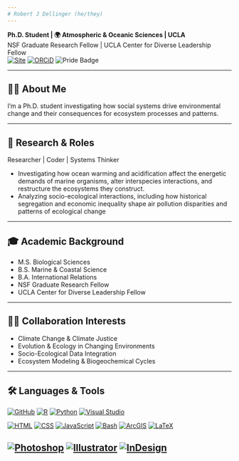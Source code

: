 ```yaml
---
# Robert J Dellinger (he/they)
---
```

**Ph.D. Student | 🌍 Atmospheric & Oceanic Sciences | UCLA**  
NSF Graduate Research Fellow | UCLA Center for Diverse Leadership Fellow  
[![Site](https://img.shields.io/badge/Site-robdellinger.com-black?logo=internet-explorer&logoColor=white&labelColor=black)](https://robdellinger.com) [![ORCiD](https://img.shields.io/badge/ORCiD-0009--0009--3524--4041-black?logo=orcid&logoColor=white&labelColor=black)](https://orcid.org/0009-0009-3524--4041) ![Pride Badge](https://pride-badges.pony.workers.dev/static/v1?label=&labelColor=%23555&stripeWidth=8&stripeColors=E40303%2CFF8C00%2CFFED00%2C008026%2C24408E%2C732982)

---

## ✋🏽 About Me

I’m a Ph.D. student investigating how social systems drive environmental change and their consequences for ecosystem processes and patterns.

---

## 🔬 Research & Roles

Researcher | Coder | Systems Thinker

- Investigating how ocean warming and acidification affect the energetic demands of marine organisms, alter interspecies interactions, and restructure the ecosystems they construct.
- Analyzing socio-ecological interactions, including how historical segregation and economic inequality shape air pollution disparities and patterns of ecological change  

---

## 🎓 Academic Background

- M.S. Biological Sciences  
- B.S. Marine & Coastal Science  
- B.A. International Relations  
- NSF Graduate Research Fellow  
- UCLA Center for Diverse Leadership Fellow

---

## 🤝🏽 Collaboration Interests

-  Climate Change & Climate Justice  
-  Evolution & Ecology in Changing Environments  
-  Socio-Ecological Data Integration  
-  Ecosystem Modeling & Biogeochemical Cycles

---

## 🛠️ Languages & Tools

[![GitHub](https://img.shields.io/badge/GitHub-181717?logo=github&logoColor=white)](https://github.com/)  [![R](https://img.shields.io/badge/-R-276DC3?logo=r&logoColor=white)](https://www.r-project.org/)  [![Python](https://img.shields.io/badge/-Python-3776AB?logo=python&logoColor=white)](https://www.python.org/)  [![Visual Studio](https://badgen.net/badge/icon/visualstudio?icon=visualstudio&label)](https://visualstudio.microsoft.com)  

[![HTML](https://img.shields.io/badge/-HTML5-E34F26?logo=html5&logoColor=white)](https://developer.mozilla.org/en-US/docs/Web/HTML)  [![CSS](https://img.shields.io/badge/-CSS3-1572B6?logo=css3&logoColor=white)](https://developer.mozilla.org/en-US/docs/Web/CSS)  [![JavaScript](https://img.shields.io/badge/-JS-F7DF1E?logo=javascript&logoColor=black)](https://developer.mozilla.org/en-US/docs/Web/JavaScript)  [![Bash](https://img.shields.io/badge/-Bash-4EAA25?logo=gnubash&logoColor=white)](https://www.gnu.org/software/bash/)  [![ArcGIS](https://img.shields.io/badge/-ArcGIS-4479A1?logo=esri&logoColor=white)](https://www.esri.com/)  [![LaTeX](https://img.shields.io/badge/-LaTeX-008080?logo=latex&logoColor=white)](https://www.latex-project.org/)  

[![Photoshop](https://img.shields.io/badge/-Photoshop-31A8FF?logo=adobephotoshop&logoColor=white)](https://www.adobe.com/products/photoshop.html)  [![Illustrator](https://img.shields.io/badge/-Illustrator-FF9A00?logo=adobeillustrator&logoColor=white)](https://www.adobe.com/products/illustrator.html) [![InDesign](https://img.shields.io/badge/-InDesign-EA4C89?logo=adobeindesign&logoColor=white)](https://www.adobe.com/products/indesign.html)
---

